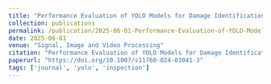 ```yaml
---
title: "Performance Evaluation of YOLO Models for Damage Identification in Tertiary Packaging"
collection: publications
permalink: /publication/2025-06-01-Performance-Evaluation-of-YOLO-Models-for-Damage-Identification-in-Tertiary-Packaging
date: 2025-06-01
venue: "Signal, Image and Video Processing"
citation: "Performance Evaluation of YOLO Models for Damage Identification in Tertiary Packaging. *Signal, Image and Video Processing*, 2025. https://doi.org/10.1007/s11760-024-03041-3"
paperurl: "https://doi.org/10.1007/s11760-024-03041-3"
tags: ['journal', 'yolo', 'inspection']
---
```

